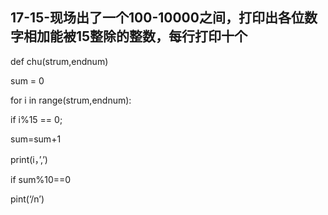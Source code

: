 ## 17-15-现场出了一个100-10000之间，打印出各位数字相加能被15整除的整数，每行打印十个

def chu(strum,endnum)

sum = 0

for i in range(strum,endnum):

if i%15 == 0;

sum=sum+1

print(i，’,’)

if sum%10==0

pint(‘/n’)
